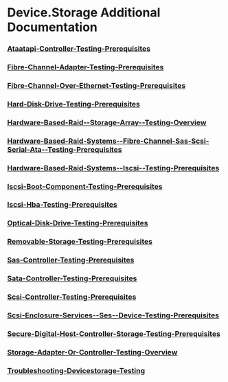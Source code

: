 # Device.Storage Additional Documentation
### [Ataatapi-Controller-Testing-Prerequisites](ataatapi-controller-testing-prerequisites.md)
### [Fibre-Channel-Adapter-Testing-Prerequisites](fibre-channel-adapter-testing-prerequisites.md)
### [Fibre-Channel-Over-Ethernet-Testing-Prerequisites](fibre-channel-over-ethernet-testing-prerequisites.md)
### [Hard-Disk-Drive-Testing-Prerequisites](hard-disk-drive-testing-prerequisites.md)
### [Hardware-Based-Raid--Storage-Array--Testing-Overview](hardware-based-raid--storage-array--testing-overview.md)
### [Hardware-Based-Raid-Systems--Fibre-Channel-Sas-Scsi-Serial-Ata--Testing-Prerequisites](hardware-based-raid-systems--fibre-channel-sas-scsi-serial-ata--testing-prerequisites.md)
### [Hardware-Based-Raid-Systems--Iscsi--Testing-Prerequisites](hardware-based-raid-systems--iscsi--testing-prerequisites.md)
### [Iscsi-Boot-Component-Testing-Prerequisites](iscsi-boot-component-testing-prerequisites.md)
### [Iscsi-Hba-Testing-Prerequisites](iscsi-hba-testing-prerequisites.md)
### [Optical-Disk-Drive-Testing-Prerequisites](optical-disk-drive-testing-prerequisites.md)
### [Removable-Storage-Testing-Prerequisites](removable-storage-testing-prerequisites.md)
### [Sas-Controller-Testing-Prerequisites](sas-controller-testing-prerequisites.md)
### [Sata-Controller-Testing-Prerequisites](sata-controller-testing-prerequisites.md)
### [Scsi-Controller-Testing-Prerequisites](scsi-controller-testing-prerequisites.md)
### [Scsi-Enclosure-Services--Ses--Device-Testing-Prerequisites](scsi-enclosure-services--ses--device-testing-prerequisites.md)
### [Secure-Digital-Host-Controller-Storage-Testing-Prerequisites](secure-digital-host-controller-storage-testing-prerequisites.md)
### [Storage-Adapter-Or-Controller-Testing-Overview](storage-adapter-or-controller-testing-overview.md)
### [Troubleshooting-Devicestorage-Testing](troubleshooting-devicestorage-testing.md)
